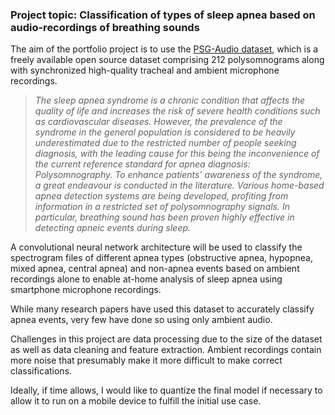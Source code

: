 ### Project topic: Classification of types of sleep apnea based on audio-recordings of breathing sounds

The aim of the portfolio project is to use the [PSG-Audio dataset](https://www.nature.com/articles/s41597-021-00977-w), which is a freely available open source dataset comprising 212 polysomnograms along with synchronized high-quality tracheal and ambient microphone recordings.

>*The sleep apnea syndrome is a chronic condition that affects the quality of life and increases the risk of severe health conditions such as cardiovascular diseases. However, the prevalence of the syndrome in the general population is considered to be heavily underestimated due to the restricted number of people seeking diagnosis, with the leading cause for this being the inconvenience of the current reference standard for apnea diagnosis: Polysomnography. To enhance patients’ awareness of the syndrome, a great endeavour is conducted in the literature. Various home-based apnea detection systems are being developed, profiting from information in a restricted set of polysomnography signals. In particular, breathing sound has been proven highly effective in detecting apneic events during sleep.*

A convolutional neural network architecture will be used to classify the spectrogram files of different apnea types (obstructive apnea, hypopnea, mixed apnea, central apnea) and non-apnea events based on ambient recordings alone to enable at-home analysis of sleep apnea using smartphone microphone recordings.

While many research papers have used this dataset to accurately classify apnea events, very few have done so using only ambient audio.

Challenges in this project are data processing due to the size of the dataset as well as data cleaning and feature extraction. Ambient recordings contain more noise that presumably make it more difficult to make correct classifications.

Ideally, if time allows, I would like to quantize the final model if necessary to allow it to run on a mobile device to fulfill the initial use case.